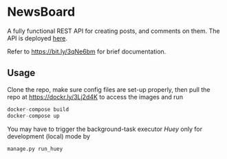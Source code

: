 # NewsBoard

A fully functional REST API for creating posts, and comments on them. The API is deployed [here](https://news1board.herokuapp.com/). 

Refer to https://bit.ly/3qNe6bm for brief documentation.

## Usage

Clone the repo, make sure config files are set-up properly, then pull the repo at https://dockr.ly/3Lj2d4K to access the images and run
```python
docker-compose build
docker-compose up
```
You may have to trigger the background-task executor *Huey* only for development (local) mode by
```python
manage.py run_huey
```
